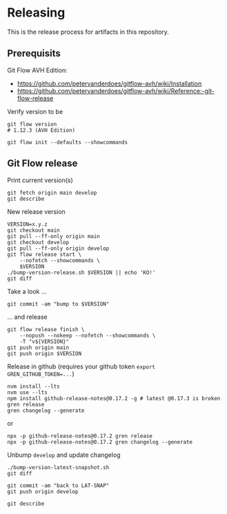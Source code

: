 # Releasing

This is the release process for artifacts in this repository.

## Prerequisits

Git Flow AVH Edition:
- https://github.com/petervanderdoes/gitflow-avh/wiki/Installation
- https://github.com/petervanderdoes/gitflow-avh/wiki/Reference:-git-flow-release

Verify version to be

    git flow version
    # 1.12.3 (AVH Edition)

    git flow init --defaults --showcommands

## Git Flow release

Print current version(s)

    git fetch origin main develop
    git describe

New release version

    VERSION=x.y.z
    git checkout main
    git pull --ff-only origin main 
    git checkout develop
    git pull --ff-only origin develop
    git flow release start \
        --nofetch --showcommands \
        $VERSION
    ./bump-version-release.sh $VERSION || echo 'KO!'
    git diff

Take a look ...

    git commit -am "bump to $VERSION"

... and release

    git flow release finish \
        --nopush --nokeep --nofetch --showcommands \
        -T "v${VERSION}"
    git push origin main
    git push origin $VERSION

Release in github (requires your github token `export GREN_GITHUB_TOKEN=...`)

    nvm install --lts
    nvm use --lts
    npm install github-release-notes@0.17.2 -g # latest @0.17.3 is broken
    gren release
    gren changelog --generate

or 

    npx -p github-release-notes@0.17.2 gren release
    npx -p github-release-notes@0.17.2 gren changelog --generate

Unbump `develop` and update changelog

    ./bump-version-latest-snapshot.sh
    git diff

    git commit -am "back to LAT-SNAP"
    git push origin develop
    
    git describe
